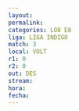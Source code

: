 ```yaml
---
layout: 
permalink: 
categories: LO8 E8
liga: LIGA INDIGO
match: 3
local: VOLT
r1: 0
r2: 0
out: DES
stream: 
hora: 
fecha:
---
```

